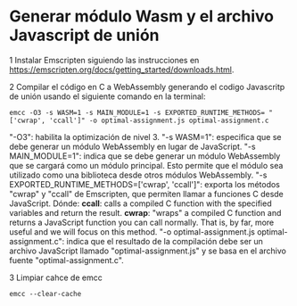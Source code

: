 # Generar módulo Wasm y el archivo Javascript de unión

1   Instalar Emscripten siguiendo las instrucciones en https://emscripten.org/docs/getting_started/downloads.html.

2   Compilar el código en C a WebAssembly generando el codigo Javascritp de unión usando el siguiente comando en la terminal:

    emcc -O3 -s WASM=1 -s MAIN_MODULE=1 -s EXPORTED_RUNTIME_METHODS= "['cwrap', 'ccall']" -o optimal-assignment.js optimal-assignment.c

"-O3": habilita la optimización de nivel 3.
"-s WASM=1": especifica que se debe generar un módulo WebAssembly en lugar de JavaScript.
"-s MAIN_MODULE=1": indica que se debe generar un módulo WebAssembly que se cargará como un módulo principal. Esto permite que el módulo sea utilizado como una biblioteca desde otros módulos WebAssembly.
"-s EXPORTED_RUNTIME_METHODS=['cwrap', 'ccall']": exporta los métodos "cwrap" y "ccall" de Emscripten, que permiten llamar a funciones C desde JavaScript. Dónde:
**ccall**: calls a compiled C function with the specified variables and return the result.
**cwrap**: "wraps" a compiled C function and returns a JavaScript function you can call normally. That is, by far, more useful and we will focus on this method.
"-o optimal-assignment.js optimal-assignment.c": indica que el resultado de la compilación debe ser un archivo JavaScript llamado "optimal-assignment.js" y se basa en el archivo fuente "optimal-assignment.c".

3 Limpiar cahce de emcc

    emcc --clear-cache